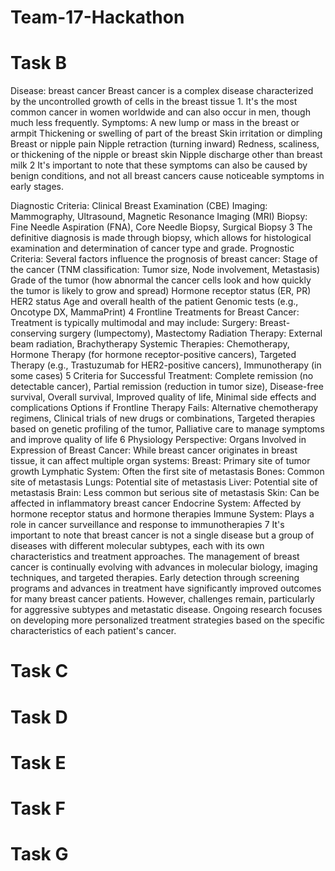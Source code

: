 # Team-17-Hackathon

# Task B
Disease: breast cancer
Breast cancer is a complex disease characterized by the uncontrolled growth of cells in the breast tissue 1. It's the most common cancer in women worldwide and can also occur in men, though much less frequently.
Symptoms: 
A new lump or mass in the breast or armpit
Thickening or swelling of part of the breast
Skin irritation or dimpling
Breast or nipple pain
Nipple retraction (turning inward)
Redness, scaliness, or thickening of the nipple or breast skin
Nipple discharge other than breast milk 2
It's important to note that these symptoms can also be caused by benign conditions, and not all breast cancers cause noticeable symptoms in early stages.

Diagnostic Criteria: Clinical Breast Examination (CBE)
Imaging: Mammography, Ultrasound, Magnetic Resonance Imaging (MRI)
Biopsy: Fine Needle Aspiration (FNA), Core Needle Biopsy, Surgical Biopsy 3
The definitive diagnosis is made through biopsy, which allows for histological examination and determination of cancer type and grade.
Prognostic Criteria:
Several factors influence the prognosis of breast cancer:
Stage of the cancer (TNM classification: Tumor size, Node involvement, Metastasis)
Grade of the tumor (how abnormal the cancer cells look and how quickly the tumor is likely to grow and spread)
Hormone receptor status (ER, PR)
HER2 status
Age and overall health of the patient
Genomic tests (e.g., Oncotype DX, MammaPrint) 4
Frontline Treatments for Breast Cancer:
Treatment is typically multimodal and may include:
Surgery: Breast-conserving surgery (lumpectomy), Mastectomy
Radiation Therapy: External beam radiation, Brachytherapy
Systemic Therapies: Chemotherapy, Hormone Therapy (for hormone receptor-positive cancers), Targeted Therapy (e.g., Trastuzumab for HER2-positive cancers), Immunotherapy (in some cases) 5
Criteria for Successful Treatment: Complete remission (no detectable cancer), Partial remission (reduction in tumor size), Disease-free survival, Overall survival, Improved quality of life, Minimal side effects and complications
Options if Frontline Therapy Fails: Alternative chemotherapy regimens, Clinical trials of new drugs or combinations, Targeted therapies based on genetic profiling of the tumor, Palliative care to manage symptoms and improve quality of life 6
Physiology Perspective: Organs Involved in Expression of Breast Cancer:
While breast cancer originates in breast tissue, it can affect multiple organ systems:
Breast: Primary site of tumor growth
Lymphatic System: Often the first site of metastasis
Bones: Common site of metastasis
Lungs: Potential site of metastasis
Liver: Potential site of metastasis
Brain: Less common but serious site of metastasis
Skin: Can be affected in inflammatory breast cancer
Endocrine System: Affected by hormone receptor status and hormone therapies
Immune System: Plays a role in cancer surveillance and response to immunotherapies 7
It's important to note that breast cancer is not a single disease but a group of diseases with different molecular subtypes, each with its own characteristics and treatment approaches. The management of breast cancer is continually evolving with advances in molecular biology, imaging techniques, and targeted therapies.
Early detection through screening programs and advances in treatment have significantly improved outcomes for many breast cancer patients. However, challenges remain, particularly for aggressive subtypes and metastatic disease. Ongoing research focuses on developing more personalized treatment strategies based on the specific characteristics of each patient's cancer.

# Task C

# Task D

# Task E

# Task F

# Task G
